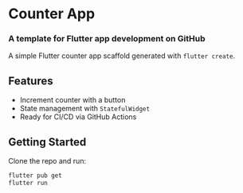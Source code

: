 # Counter App
### A template for Flutter app development on GitHub

A simple Flutter counter app scaffold generated with `flutter create`.

## Features
- Increment counter with a button
- State management with `StatefulWidget`
- Ready for CI/CD via GitHub Actions

## Getting Started
Clone the repo and run:

```bash
flutter pub get
flutter run

